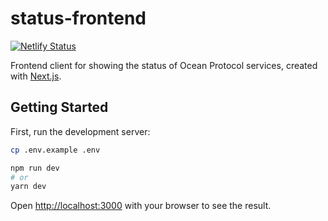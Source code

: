# status-frontend

[![Netlify Status](https://api.netlify.com/api/v1/badges/70cdb7df-cc24-43a0-96fc-5ac501dc31ac/deploy-status)](https://app.netlify.com/sites/ocean-status/deploys)

Frontend client for showing the status of Ocean Protocol services, created with [Next.js](https://nextjs.org/).

## Getting Started

First, run the development server:

```bash
cp .env.example .env

npm run dev
# or
yarn dev
```

Open [http://localhost:3000](http://localhost:3000) with your browser to see the result.
